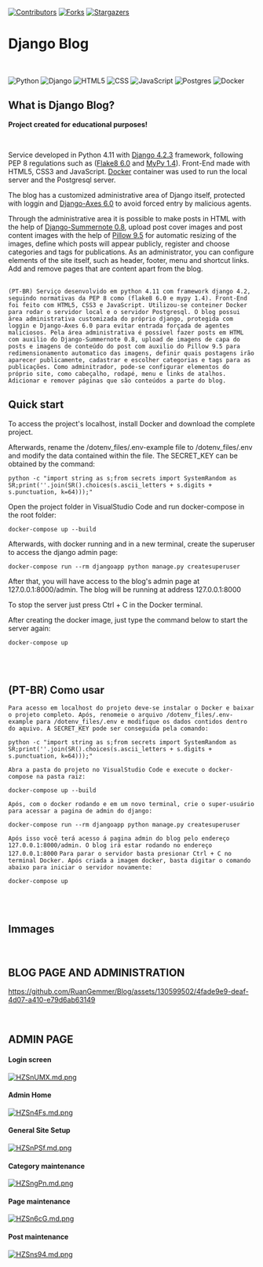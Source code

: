 [![Contributors][contributors-shield]][contributors-url]
[![Forks][forks-shield]][forks-url]
[![Stargazers][stars-shield]][stars-url]

<h1>Django Blog</h1>
<br>

![Python](https://img.shields.io/badge/python-3670A0?style=for-the-badge&logo=python&logoColor=ffdd54)
![Django](https://img.shields.io/badge/django-%23092E20.svg?style=for-the-badge&logo=django&logoColor=white)
![HTML5](https://img.shields.io/badge/HTML5-E34F26?style=for-the-badge&logo=html5&logoColor=white)
![CSS](https://img.shields.io/badge/CSS3-1572B6?style=for-the-badge&logo=css3&logoColor=white)
![JavaScript](https://img.shields.io/badge/javascript-%23323330.svg?style=for-the-badge&logo=javascript&logoColor=%23F7DF1E)
![Postgres](https://img.shields.io/badge/postgres-%23316192.svg?style=for-the-badge&logo=postgresql&logoColor=white)
![Docker](https://img.shields.io/badge/docker-%230db7ed.svg?style=for-the-badge&logo=docker&logoColor=white)

What is Django Blog?
-------------

**Project created for educational purposes!**

<br>

Service developed in Python 4.11 with [Django 4.2.3](https://www.djangoproject.com/) framework, following PEP 8 regulations such as ([Flake8 6.0](https://github.com/pycqa/flake8/blob/main/docs/source/index.rst) and [MyPy 1.4](https://github.com/python/mypy)). Front-End made with HTML5, CSS3 and JavaScript. [Docker](https://www.docker.com/) container was used to run the local server and the Postgresql server.

The blog has a customized administrative area of ​​Django itself, protected with loggin and [Django-Axes 6.0](https://github.com/jazzband/django-axes/tree/master) to avoid forced entry by malicious agents.

Through the administrative area it is possible to make posts in HTML with the help of [Django-Summernote 0.8](https://github.com/summernote/django-summernote), upload post cover images and post content images with the help of [Pillow 9.5](https://pypi.org/project/Pillow/) for automatic resizing of the images, define which posts will appear publicly, register and choose categories and tags for publications.
As an administrator, you can configure elements of the site itself, such as header, footer, menu and shortcut links. Add and remove pages that are content apart from the blog.
<br><br>

`(PT-BR) Serviço desenvolvido em python 4.11 com framework django 4.2, seguindo normativas da PEP 8 como (flake8 6.0 e mypy 1.4). Front-End foi feito com HTML5, CSS3 e JavaScript. Utilizou-se conteiner Docker para rodar o servidor local e o servidor Postgresql.
O blog possui área administrativa customizada do próprio django, protegida com loggin e Django-Axes 6.0 para evitar entrada forçada de agentes maliciosos.
Pela área administrativa é possível fazer posts em HTML com auxilio do Django-Summernote 0.8, upload de imagens de capa do posts e imagens de conteúdo do post com auxilio do Pillow 9.5 para redimensionamento automatico das imagens, definir quais postagens irão aparecer publicamente, cadastrar e escolher categorias e tags para as publicações.
Como adminitrador, pode-se configurar elementos do próprio site, como cabeçalho, rodapé, menu e links de atalhos. Adicionar e remover páginas que são conteúdos a parte do blog.`


Quick start
-----------

To access the project's localhost, install Docker and download the complete project.

Afterwards, rename the /dotenv_files/.env-example file to /dotenv_files/.env and modify the data contained within the file. The SECRET_KEY can be obtained by the command:

```
python -c "import string as s;from secrets import SystemRandom as SR;print(''.join(SR().choices(s.ascii_letters + s.digits + s.punctuation, k=64)));"
```

Open the project folder in VisualStudio Code and run docker-compose in the root folder:

```
docker-compose up --build
```

Afterwards, with docker running and in a new terminal, create the superuser to access the django admin page:

```
docker-compose run --rm djangoapp python manage.py createsuperuser
```

After that, you will have access to the blog's admin page at 127.0.0.1:8000/admin. The blog will be running at address 127.0.0.1:8000

To stop the server just press Ctrl + C in the Docker terminal.

After creating the docker image, just type the command below to start the server again:

```
docker-compose up
```

<br><br>

(PT-BR) Como usar
-----------

`Para acesso em localhost do projeto deve-se instalar o Docker e baixar o projeto completo.
Após, renomeie o arquivo /dotenv_files/.env-example para /dotenv_files/.env e modifique os dados contidos dentro do aquivo. A SECRET_KEY pode ser conseguida pela comando:`

```
python -c "import string as s;from secrets import SystemRandom as SR;print(''.join(SR().choices(s.ascii_letters + s.digits + s.punctuation, k=64)));"
``` 
`Abra a pasta do projeto no VisualStudio Code e execute o docker-compose na pasta raiz:`
```
docker-compose up --build
```
`Após, com o docker rodando e em um novo terminal, crie o super-usuário para acessar a pagina de admin do django: `
```
docker-compose run --rm djangoapp python manage.py createsuperuser
```
`Após isso você terá acesso á pagina admin do blog pelo endereço 127.0.0.1:8000/admin. O blog irá estar rodando no endereço 127.0.0.1:8000`
`Para parar o servidor basta presionar Ctrl + C no terminal Docker.
Após criada a imagem docker, basta digitar o comando abaixo para iniciar o servidor novamente:`

```
docker-compose up
```
<br><br>


Immages
-----------
<br>

## BLOG PAGE AND ADMINISTRATION

https://github.com/RuanGemmer/Blog/assets/130599502/4fade9e9-deaf-4d07-a410-e79d6ab63149

<br>

## ADMIN PAGE
<h4>Login screen</h4>
<div class="align-center">
  <a href="https://freeimage.host/i/HZSnUMX"><img src="https://iili.io/HZSnUMX.md.png" alt="HZSnUMX.md.png" border="0"></a>
</div>

<h4>Admin Home</h4>
<div class="align-center">
  <a href="https://freeimage.host/i/HZSn4Fs"><img src="https://iili.io/HZSn4Fs.md.png" alt="HZSn4Fs.md.png" border="0"></a>
</div>

<h4>General Site Setup</h4>
<div class="align-center">
  <a href="https://freeimage.host/i/HZSnPSf"><img src="https://iili.io/HZSnPSf.md.png" alt="HZSnPSf.md.png" border="0"></a>
</div>

<h4>Category maintenance</h4>
<div class="align-center">
  <a href="https://freeimage.host/i/HZSngPn"><img src="https://iili.io/HZSngPn.md.png" alt="HZSngPn.md.png" border="0"></a>
</div>

<h4>Page maintenance</h4>
<div class="align-center">
  <a href="https://freeimage.host/i/HZSn6cG"><img src="https://iili.io/HZSn6cG.md.png" alt="HZSn6cG.md.png" border="0"></a>
</div>

<h4>Post maintenance</h4>
<div class="align-center">
  <a href="https://freeimage.host/i/HZSns94"><img src="https://iili.io/HZSns94.md.png" alt="HZSns94.md.png" border="0"></a>
</div>




 <!-- MARKDOWN LINKS & IMAGES -->
<!-- https://www.markdownguide.org/basic-syntax/#reference-style-links -->
[contributors-shield]: https://img.shields.io/github/contributors/RuanGemmer/Blog.svg?style=for-the-badge
[contributors-url]: https://github.com/RuanGemmer/Blog/graphs/contributors
[forks-shield]: https://img.shields.io/github/forks/RuanGemmer/Blog.svg?style=for-the-badge
[forks-url]: https://github.com/RuanGemmer/Blog/network/members
[stars-shield]: https://img.shields.io/github/stars/RuanGemmer/Blog.svg?style=for-the-badge
[stars-url]: https://github.com/RuanGemmer/Blog/stargazers

